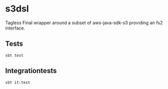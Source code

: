 # s3dsl

Tagless Final wrapper around a subset of aws-java-sdk-s3 providing an fs2 interface.


## Tests
    sbt test
    
## Integrationtests
    sbt it:test